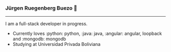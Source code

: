 ### Jürgen Ruegenberg Buezo 👋
-----------------------------
I am a full-stack developer in progress.
  * Currently loves :python: python, :java: java, :angular: angular, loopback and :mongodb: mongodb
  * Studying at Universidad Privada Boliviana

<!--
**jurgenru/jurgenru** is a ✨ _special_ ✨ repository because its `README.md` (this file) appears on your GitHub profile.

Here are some ideas to get you started:

- 🔭 I’m currently working on ...
- 🌱 I’m currently learning ...
- 👯 I’m looking to collaborate on ...
- 🤔 I’m looking for help with ...
- 💬 Ask me about ...
- 📫 How to reach me: ...
- 😄 Pronouns: ...
- ⚡ Fun fact: ...
-->
